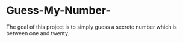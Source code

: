 # Guess-My-Number-
The goal of this project is to simply guess a secrete number which is between one and twenty.
